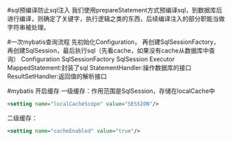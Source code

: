 #sql预编译防止sql注入
我们使用prepareStatement方式预编译sql，到数据库后进行编译，则确定了关键字，执行逻辑之类的东西，后续编译注入的部分职能当做字符串被处理。


#一次mybatis查询流程
先初始化Configuration， 再创建SqlSessionFactory，再创建SqlSession，最后执行sql（先看cache，如果没有cache从数据库中查询）
Configuration
SqlSessionFactory
SqlSession
Executor
MappedStatement:封装了sql
StatementHandler:操作数据库的接口
ResultSetHandler:返回值的解析接口

#mybatis 开启缓存
一级缓存：作用范围是SqlSession，存储在localCache中
```xml
<setting name="localCacheScope" value="SESSION"/>
```
二级缓存：
```xml
<setting name="cacheEnabled" value="true"/>
```
